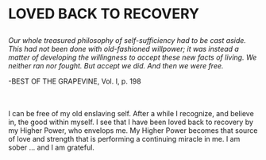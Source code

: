 # <p class='center'>LOVED BACK TO RECOVERY</p>

<em>Our whole treasured philosophy of self-sufficiency had to be cast aside. This had not been done with old-fashioned willpower; it was instead a matter of developing the willingness to accept these new facts of living. We neither ran nor fought. But accept we did. And then we were free.</em>
<br/>
<p class='right'>-BEST OF THE GRAPEVINE, Vol. I, p. 198</p>

<br><br>
I can be free of my old enslaving self. After a while I recognize, and believe in, the good within myself. I see that I have been loved back to recovery by my Higher Power, who envelops me. My Higher Power becomes that source of love and strength that is performing a continuing miracle in me. I am sober … and I am grateful.


